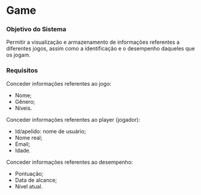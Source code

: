 # Game

### Objetivo do Sistema
Permitir a visualização e armazenamento de informações referentes a diferentes jogos, assim como a identificação e o desempenho daqueles que os jogam.

### Requisitos
Conceder informações referentes ao jogo: 
- Nome;
- Gênero;
- Níveis.

Conceder informações referentes ao player (jogador): 
- Id/apelido: nome de usuário; 
- Nome real;
- Email;
- Idade.

Conceder informações referentes ao desempenho: 
- Pontuação;
- Data de alcance;
- Nivel atual.
